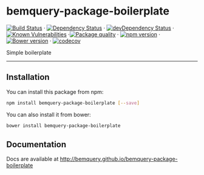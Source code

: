 # bemquery-package-boilerplate

[![Build Status](https://travis-ci.org/BEMQuery/bemquery-package-boilerplate.svg?branch=master)](https://travis-ci.org/BEMQuery/bemquery-package-boilerplate) · [![Dependency Status](https://david-dm.org/BEMQuery/bemquery-package-boilerplate.svg)](https://david-dm.org/BEMQuery/bemquery-package-boilerplate) · [![devDependency Status](https://david-dm.org/BEMQuery/bemquery-package-boilerplate/dev-status.svg)](https://david-dm.org/BEMQuery/bemquery-package-boilerplate#info=devDependencies) · [![Known Vulnerabilities](https://snyk.io/test/github/bemquery/bemquery-package-boilerplate/badge.svg)](https://snyk.io/test/github/bemquery/bemquery-package-boilerplate) ·[![Package quality](http://packagequality.com/badge/bemquery-package-boilerplate.png)](http://packagequality.com/#?package=bemquery-package-boilerplate) · [![npm version](https://badge.fury.io/js/bemquery-package-boilerplate.svg)](https://badge.fury.io/js/bemquery-package-boilerplate) · [![Bower version](https://badge.fury.io/bo/bemquery-package-boilerplate.svg)](https://badge.fury.io/bo/bemquery-package-boilerplate) · [![codecov](https://codecov.io/gh/BEMQuery/bemquery-package-boilerplate/branch/master/graph/badge.svg)](https://codecov.io/gh/BEMQuery/bemquery-package-boilerplate)

Simple boilerplate

---

## Installation

You can install this package from npm:
```bash
npm install bemquery-package-boilerplate [--save]
```

You can also install it from bower:
```bash
bower install bemquery-package-boilerplate
```

## Documentation

Docs are available at http://bemquery.github.io/bemquery-package-boilerplate
